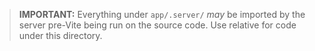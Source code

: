 > **IMPORTANT:** Everything under `app/.server/` _may_ be imported by the server pre-Vite
> being run on the source code. Use relative for code under this directory.
